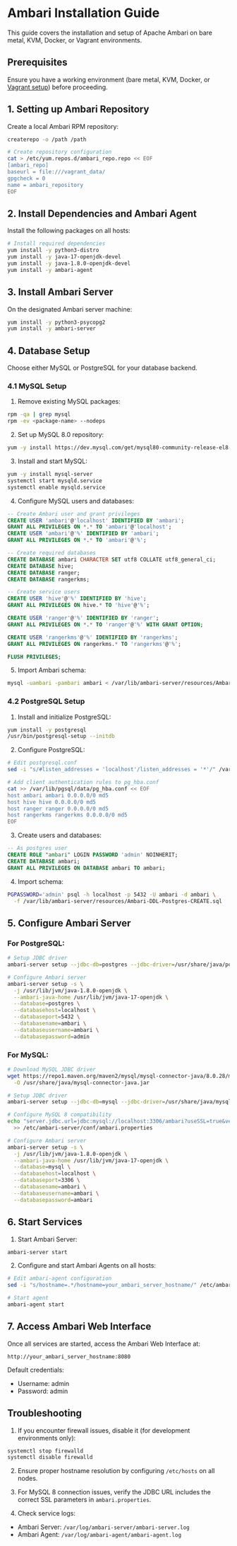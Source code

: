# Ambari Installation Guide

This guide covers the installation and setup of Apache Ambari on bare metal, KVM, Docker, or Vagrant environments.

## Prerequisites

Ensure you have a working environment (bare metal, KVM, Docker, or [Vagrant setup](vagrant-environment-setup.md)) before proceeding.

## 1. Setting up Ambari Repository

Create a local Ambari RPM repository:
```bash
createrepo -o /path /path

# Create repository configuration
cat > /etc/yum.repos.d/ambari_repo.repo << EOF
[ambari_repo]
baseurl = file:///vagrant_data/
gpgcheck = 0
name = ambari_repository
EOF
```

## 2. Install Dependencies and Ambari Agent

Install the following packages on all hosts:
```bash
# Install required dependencies
yum install -y python3-distro
yum install -y java-17-openjdk-devel
yum install -y java-1.8.0-openjdk-devel
yum install -y ambari-agent
```

## 3. Install Ambari Server

On the designated Ambari server machine:
```bash
yum install -y python3-psycopg2
yum install -y ambari-server
```

## 4. Database Setup

Choose either MySQL or PostgreSQL for your database backend.

### 4.1 MySQL Setup

1. Remove existing MySQL packages:
```bash
rpm -qa | grep mysql
rpm -ev <package-name> --nodeps
```

2. Set up MySQL 8.0 repository:
```bash
yum -y install https://dev.mysql.com/get/mysql80-community-release-el8-1.noarch.rpm
```

3. Install and start MySQL:
```bash
yum -y install mysql-server
systemctl start mysqld.service
systemctl enable mysqld.service
```

4. Configure MySQL users and databases:
```sql
-- Create Ambari user and grant privileges
CREATE USER 'ambari'@'localhost' IDENTIFIED BY 'ambari';
GRANT ALL PRIVILEGES ON *.* TO 'ambari'@'localhost';
CREATE USER 'ambari'@'%' IDENTIFIED BY 'ambari';
GRANT ALL PRIVILEGES ON *.* TO 'ambari'@'%';

-- Create required databases
CREATE DATABASE ambari CHARACTER SET utf8 COLLATE utf8_general_ci;
CREATE DATABASE hive;
CREATE DATABASE ranger;
CREATE DATABASE rangerkms;

-- Create service users
CREATE USER 'hive'@'%' IDENTIFIED BY 'hive';
GRANT ALL PRIVILEGES ON hive.* TO 'hive'@'%';

CREATE USER 'ranger'@'%' IDENTIFIED BY 'ranger';
GRANT ALL PRIVILEGES ON *.* TO 'ranger'@'%' WITH GRANT OPTION;

CREATE USER 'rangerkms'@'%' IDENTIFIED BY 'rangerkms';
GRANT ALL PRIVILEGES ON rangerkms.* TO 'rangerkms'@'%';

FLUSH PRIVILEGES;
```

5. Import Ambari schema:
```bash
mysql -uambari -pambari ambari < /var/lib/ambari-server/resources/Ambari-DDL-MySQL-CREATE.sql
```

### 4.2 PostgreSQL Setup

1. Install and initialize PostgreSQL:
```bash
yum install -y postgresql
/usr/bin/postgresql-setup --initdb
```

2. Configure PostgreSQL:
```bash
# Edit postgresql.conf
sed -i "s/#listen_addresses = 'localhost'/listen_addresses = '*'/" /var/lib/pgsql/data/postgresql.conf

# Add client authentication rules to pg_hba.conf
cat >> /var/lib/pgsql/data/pg_hba.conf << EOF
host ambari ambari 0.0.0.0/0 md5
host hive hive 0.0.0.0/0 md5
host ranger ranger 0.0.0.0/0 md5
host rangerkms rangerkms 0.0.0.0/0 md5
EOF
```

3. Create users and databases:
```sql
-- As postgres user
CREATE ROLE "ambari" LOGIN PASSWORD 'admin' NOINHERIT;
CREATE DATABASE ambari;
GRANT ALL PRIVILEGES ON DATABASE ambari TO ambari;
```

4. Import schema:
```bash
PGPASSWORD='admin' psql -h localhost -p 5432 -U ambari -d ambari \
  -f /var/lib/ambari-server/resources/Ambari-DDL-Postgres-CREATE.sql
```

## 5. Configure Ambari Server

### For PostgreSQL:
```bash
# Setup JDBC driver
ambari-server setup --jdbc-db=postgres --jdbc-driver=/usr/share/java/postgresql-42.7.3.jar

# Configure Ambari server
ambari-server setup -s \
  -j /usr/lib/jvm/java-1.8.0-openjdk \
  --ambari-java-home /usr/lib/jvm/java-17-openjdk \
  --database=postgres \
  --databasehost=localhost \
  --databaseport=5432 \
  --databasename=ambari \
  --databaseusername=ambari \
  --databasepassword=admin
```

### For MySQL:
```bash
# Download MySQL JDBC driver
wget https://repo1.maven.org/maven2/mysql/mysql-connector-java/8.0.28/mysql-connector-java-8.0.28.jar \
  -O /usr/share/java/mysql-connector-java.jar

# Setup JDBC driver
ambari-server setup --jdbc-db=mysql --jdbc-driver=/usr/share/java/mysql-connector-java.jar

# Configure MySQL 8 compatibility
echo "server.jdbc.url=jdbc:mysql://localhost:3306/ambari?useSSL=true&verifyServerCertificate=false&enabledTLSProtocols=TLSv1.2" \
  >> /etc/ambari-server/conf/ambari.properties

# Configure Ambari server
ambari-server setup -s \
  -j /usr/lib/jvm/java-1.8.0-openjdk \
  --ambari-java-home /usr/lib/jvm/java-17-openjdk \
  --database=mysql \
  --databasehost=localhost \
  --databaseport=3306 \
  --databasename=ambari \
  --databaseusername=ambari \
  --databasepassword=ambari
```

## 6. Start Services

1. Start Ambari Server:
```bash
ambari-server start
```

2. Configure and start Ambari Agents on all hosts:
```bash
# Edit ambari-agent configuration
sed -i "s/hostname=.*/hostname=your_ambari_server_hostname/" /etc/ambari-agent/conf/ambari-agent.ini

# Start agent
ambari-agent start
```

## 7. Access Ambari Web Interface

Once all services are started, access the Ambari Web Interface at:
```
http://your_ambari_server_hostname:8080
```
Default credentials:
- Username: admin
- Password: admin

## Troubleshooting

1. If you encounter firewall issues, disable it (for development environments only):
```bash
systemctl stop firewalld
systemctl disable firewalld
```

2. Ensure proper hostname resolution by configuring `/etc/hosts` on all nodes.

3. For MySQL 8 connection issues, verify the JDBC URL includes the correct SSL parameters in `ambari.properties`.

4. Check service logs:
- Ambari Server: `/var/log/ambari-server/ambari-server.log`
- Ambari Agent: `/var/log/ambari-agent/ambari-agent.log`
